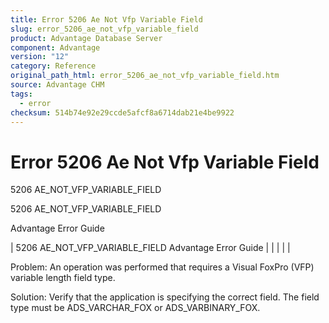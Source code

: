 ```yaml
---
title: Error 5206 Ae Not Vfp Variable Field
slug: error_5206_ae_not_vfp_variable_field
product: Advantage Database Server
component: Advantage
version: "12"
category: Reference
original_path_html: error_5206_ae_not_vfp_variable_field.htm
source: Advantage CHM
tags:
  - error
checksum: 514b74e92e29ccde5afcf8a6714dab21e4be9922
---
```


# Error 5206 Ae Not Vfp Variable Field

5206 AE\_NOT\_VFP\_VARIABLE\_FIELD

5206 AE\_NOT\_VFP\_VARIABLE\_FIELD

Advantage Error Guide

| 5206 AE\_NOT\_VFP\_VARIABLE\_FIELD  Advantage Error Guide |  |  |  |  |

Problem: An operation was performed that requires a Visual FoxPro (VFP) variable length field type.

Solution: Verify that the application is specifying the correct field. The field type must be ADS\_VARCHAR\_FOX or ADS\_VARBINARY\_FOX.
